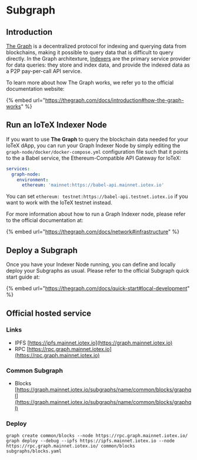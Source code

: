 # Subgraph

## Introduction

[The Graph](https://thegraph.com/docs/introduction#what-the-graph-is) is a decentralized protocol for indexing and querying data from blockchains, making it possible to query data that is difficult to query directly. In the Graph architexture, [Indexers](https://thegraph.com/docs/introduction#how-the-graph-works) are the primary service provider for data queries: they store and index data, and provide the indexed data as a P2P pay-per-call API service.&#x20;

To learn more about how The Graph works, we refer yo to the official documentation website:

{% embed url="https://thegraph.com/docs/introduction#how-the-graph-works" %}

## Run an IoTeX Indexer Node

If you want to use **The Graph** to query the blockchain data needed for your IoTeX dApp, you can run your Graph Indexer Node by simply editing the `graph-node/docker/docker-compose.yml` configuration file such that it points to the a Babel service, the Ethereum-Compatible API Gateway for IoTeX:

```yaml
services:
  graph-node:
    environment:
      ethereum: 'mainnet:https://babel-api.mainnet.iotex.io'
```

You can set  `ethereum: testnet:https://babel-api.testnet.iotex.io` if you want to work with the IoTeX testnet instead.

For more information about how to run a Graph Indexer node, please refer to the official documentation at:

{% embed url="https://thegraph.com/docs/network#infrastructure" %}

## Deploy a Subgraph

Once you have your Indexer Node running, you can define and locally deploy your Subgraphs as usual. Please refer to the official Subgraph quick start guide at:

{% embed url="https://thegraph.com/docs/quick-start#local-development" %}

## Official hosted service

### Links

* IPFS [https://ipfs.mainnet.iotex.io](https://graph.mainnet.iotex.io)
* RPC [https://rpc.graph.mainnet.iotex.io](https://rpc.graph.mainnet.iotex.io)

### Common Subgraph

* Blocks [https://graph.mainnet.iotex.io/subgraphs/name/common/blocks/graphql](https://graph.mainnet.iotex.io/subgraphs/name/common/blocks/graphql)

### Deploy

```
graph create common/blocks --node https://rpc.graph.mainnet.iotex.io/
graph deploy --debug --ipfs https://ipfs.mainnet.iotex.io --node  https://rpc.graph.mainnet.iotex.io/ common/blocks subgraphs/blocks.yaml
```

